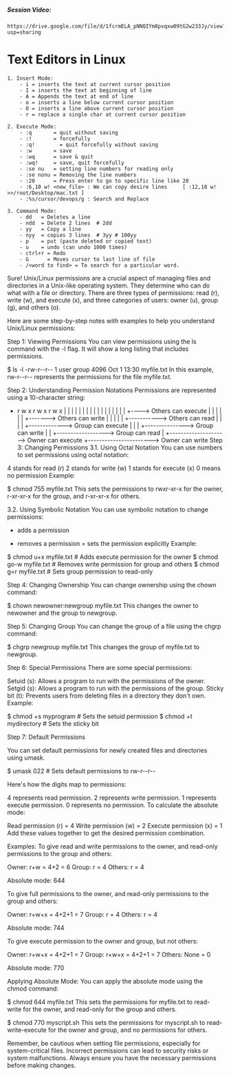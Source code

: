 ##### Session Video:
    https://drive.google.com/file/d/1fcrmELA_pNNQIYm8pvqxw09tG2w233Jy/view?usp=sharing
    
# Text Editors in Linux 

####
    1. Insert Mode: 
        - i = inserts the text at current cursor position
        - I = inserts the text at beginning of line
        - A = Appends the text at end of line
        - o = inserts a line below current cursor position
        - O = inserts a line above current cursor position
        - r = replace a single char at current cursor position

    2. Execute Mode:
        - :q       = quit without saving
        - :!       = forcefully
        - :q!	     = quit forcefully without saving
        - :w       = save
        - :wq      = save & quit
        - :wq!     = save, quit forcefully
        - :se nu   = setting line numbers for reading only 
        - :se nonu = Removing the line numbers
        - :20      = Press enter to go to specific line like 20
        - :6,10 w! <new_file> : We can copy desire lines     [ :12,18 w! >>/root/Desktop/mac.txt ] 
        - :%s/cursor/devops/g : Search and Replace 

    3. Command Mode:
        - dd   = Deletes a line 
        - ndd  = Delete 2 lines  # 2dd 
        - yy   = Copy a line
        - nyy  = copies 3 lines  # 3yy # 100yy
        - p    = put (paste deleted or copied text)
        - u    = undo (can undo 1000 times)
        - ctrl+r = Redo
        - G      = Moves cursor to last line of file
        - /<word to find> = To search for a particular word.


Sure! Unix/Linux permissions are a crucial aspect of managing files and directories in a Unix-like operating system. They determine who can do what with a file or directory. There are three types of permissions: read (r), write (w), and execute (x), and three categories of users: owner (u), group (g), and others (o).

Here are some step-by-step notes with examples to help you understand Unix/Linux permissions:

Step 1: Viewing Permissions
You can view permissions using the ls command with the -l flag. It will show a long listing that includes permissions.


$ ls -l
-rw-r--r-- 1 user group 4096 Oct  1 13:30 myfile.txt
In this example, rw-r--r-- represents the permissions for the file myfile.txt.

Step 2: Understanding Permission Notations
Permissions are represented using a 10-character string:

- r w x   r w x   r w x
| | |   | | |   | | |
| | |   | | |   | | +----> Others can execute
| | |   | | |   +-------> Others can write
| | |   | | +-----------> Others can read
| | |   | +-------------> Group can execute
| | |   +---------------> Group can write
| | +------------------> Group can read
| +---------------------> Owner can execute
+-----------------------> Owner can write
Step 3: Changing Permissions
3.1. Using Octal Notation
You can use numbers to set permissions using octal notation:

4 stands for read (r)
2 stands for write (w)
1 stands for execute (x)
0 means no permission
Example:

$ chmod 755 myfile.txt
This sets the permissions to rwxr-xr-x for the owner, r-xr-xr-x for the group, and r-xr-xr-x for others.

3.2. Using Symbolic Notation
You can use symbolic notation to change permissions:

+ adds a permission
- removes a permission
= sets the permission explicitly
Example:


$ chmod u+x myfile.txt    # Adds execute permission for the owner
$ chmod go-w myfile.txt   # Removes write permission for group and others
$ chmod g=r myfile.txt    # Sets group permission to read-only

Step 4: Changing Ownership
You can change ownership using the chown command:


$ chown newowner:newgroup myfile.txt
This changes the owner to newowner and the group to newgroup.

Step 5: Changing Group
You can change the group of a file using the chgrp command:


$ chgrp newgroup myfile.txt
This changes the group of myfile.txt to newgroup.

Step 6: Special Permissions
There are some special permissions:

Setuid (s): Allows a program to run with the permissions of the owner.
Setgid (s): Allows a program to run with the permissions of the group.
Sticky bit (t): Prevents users from deleting files in a directory they don't own.
Example:


$ chmod +s myprogram     # Sets the setuid permission
$ chmod +t mydirectory   # Sets the sticky bit

Step 7: Default Permissions

You can set default permissions for newly created files and directories using umask.

$ umask 022    # Sets default permissions to rw-r--r--

Here's how the digits map to permissions:

4 represents read permission.
2 represents write permission.
1 represents execute permission.
0 represents no permission.
To calculate the absolute mode:

Read permission (r) = 4
Write permission (w) = 2
Execute permission (x) = 1
Add these values together to get the desired permission combination.

Examples:
To give read and write permissions to the owner, and read-only permissions to the group and others:

Owner: r+w = 4+2 = 6
Group: r = 4
Others: r = 4

Absolute mode: 644

To give full permissions to the owner, and read-only permissions to the group and others:

Owner: r+w+x = 4+2+1 = 7
Group: r = 4
Others: r = 4

Absolute mode: 744

To give execute permission to the owner and group, but not others:

Owner: r+w+x = 4+2+1 = 7
Group: r+w+x = 4+2+1 = 7
Others: None = 0

Absolute mode: 770

Applying Absolute Mode:
You can apply the absolute mode using the chmod command:


$ chmod 644 myfile.txt
This sets the permissions for myfile.txt to read-write for the owner, and read-only for the group and others.


$ chmod 770 myscript.sh
This sets the permissions for myscript.sh to read-write-execute for the owner and group, and no permissions for others.

Remember, be cautious when setting file permissions, especially for system-critical files. Incorrect permissions can lead to security risks or system malfunctions. Always ensure you have the necessary permissions before making changes.